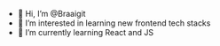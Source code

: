 - 👋 Hi, I’m @Braaigit
- 👀 I’m interested in learning new frontend tech stacks
- 🌱 I’m currently learning React and JS

<!---
Braaigit/Braaigit is a ✨ special ✨ repository because its `README.md` (this file) appears on your GitHub profile.
You can click the Preview link to take a look at your changes.
--->
